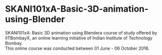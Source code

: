 # SKANI101xA-Basic-3D-animation-using-Blender
SKANI101xA: Basic 3D animation using Blendera course of study offered by IITBombayX, an online learning initiative of Indian Institute of Technology Bombay.
<br>
This online course was conducted between 01 June - 06 October 2016.
